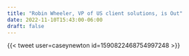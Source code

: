 ```yaml
---
title: "Robin Wheeler, VP of US client solutions, is Out"
date: 2022-11-10T15:43:00-06:00
draft: false
---
```

{{< tweet user=caseynewton id=1590822468754997248 >}}
<!--more-->

